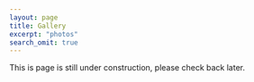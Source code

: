 ```yaml
---
layout: page
title: Gallery
excerpt: "photos"
search_omit: true
---
```


This is page is still under construction, please check back later.